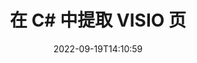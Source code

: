 ---
############################# Static ############################
layout: "auto-gen-merger"
date: 2022-09-19T14:10:59
draft: false
otherformats: 

############################# Head ############################
head_title: "在 C# 中提取 VISIO 个页面"
head_description: "从 C# 中的 VISIO 文件中快速提取页面。使用文档合并 API 保存包含所选页面的新文档。"

############################# Header ############################
title: "在 C# 中提取 VISIO 页"
description: "使用几行 .NET 代码提取 VISIO 页面。"
bg_image: "https://cms.admin.containerize.com/templates/aspose/App_Themes/V3/images/bg/header1.png"
bg_overlay: false
button:
    enable: true
    icon: "fas fa-arrow-down"
    label: "下载免费试用版"
    link: "https://downloads.groupdocs.com/merger/net"

############################# SubMenu ############################
submenu:
    enable: true

    left:
        img_alt: "GroupDocs.Merger for .NET"
        image: "https://cms.admin.containerize.com/templates/groupdocs/images/product-logos/90x90-noborder/groupdocs-merger-net.png"
        product: "GroupDocs.Merger"
        platform: ".NET"

    middle:
        button:

            # button loop
            - link: "https://apireference.groupdocs.com/merger/net"
              text: "API 参考"

            # button loop
            - link: "https://github.com/groupdocs-merger"
              text: "代码示例"

            # button loop
            - link: "https://products.groupdocs.app/merger/family"
              text: "现场演示"

            # button loop
            - link: "https://purchase.groupdocs.com/pricing/merger/net"
              text: "价钱"

    right:
        link_download: "https://downloads.groupdocs.com/merger"
        link_learn: "https://docs.groupdocs.com/merger/net"
        link_buy: "https://purchase.groupdocs.com"

############################# About ############################
about:
    enable: true
    title: "关于 GroupDocs.Merger for .NET API"
    content: |
        [GroupDocs.Merger for .NET](/zh/merger/net/) 提供了一种简单的解决方案，可以在包括 PDF、Microsoft Office（Word、Excel、PowerPoint）在内的各种文档格式之间安全地合并和拆分、OneNote)、OpenDocument、HTML、图像和 .NET 应用程序中的许多其他内容。只需添加几行代码，即可执行多个文档操作，例如移动、删除、旋转、交换、提取或更改文档中页面的方向。文档合并 API 还支持将文档页面预览为图像，以分析页面上的文档结构、格式和内容。
        
        GroupDocs.Merger API 是需要文件页面提取功能的企业解决方案的正确选择。这些 API 在包括 .NET Framework, .NET Standard, .NET Core, Mono 在内的所有主要操作系统和平台上都得到了很好的支持。

############################# Steps ############################
steps:
    enable: true
    title_left: "提取 .NET 中的 VISIO 个文件页"
    content_left: |
        [GroupDocs.Merger for .NET](/zh/merger/net/) 使 C# 开发人员可以轻松地从 VISIO 文件中提取所需的页面并将其另存为通过执行几个简单的步骤来创建一个包含所选页面的新文件。
        
        * 使用应出现在结果文档中的页码初始化 **ExtractOptions**。
        * 创建 **Merger** 的新实例并将源文档路径作为构造函数参数传递。
        * 调用 **ExtractPages** 并传递 **ExtractOptions** 对象。
        * 调用 **Save** 并指定文件路径以保存生成的文档。

    title_right: "系统要求"
    content_right: |
        所有主要平台和操作系统都支持 GroupDocs.Merger for .NET API。在执行以下代码之前，请确保您的系统上安装了以下先决条件。

        * 操作系统：Microsoft Windows、Linux、MacOS
        * 开发环境：Visual Studio, Xamarin, MonoDevelop
        * 构架: .NET Framework, .NET Standard, .NET Core, Mono
        * 从 [NuGet](https://www.nuget.org/packages/groupdocs.merger) 下载最新版本的 GroupDocs.Merger for .NET
         
    code: |
     {{% merger/additional-styles %}}
     {{< merger/code-merger title="如何使用 C# 示例代码提取 VISIO 文件页面">}}

        ```csharp    
        // 使用 GroupDocs.Merger API 提取 VISIO 文件页面
        // 使用选定的页码初始化 ExtractOptions 类
        ExtractOptions extractOptions = new ExtractOptions(new int[] { 2, 5 });

        // 使用输入 VISIO 文档实例化合并
        using (Merger merger = new Merger("input.visio"))
          {
            // 调用 ExtractPages 方法并将 ExtractOptions 对象传递给它
            merger.ExtractPages(extractOptions);
    
            // 调用 Save 方法以保存带有提取页面的输出文档
            merger.Save("output.visio");
          }
        ```
     {{< /merger/code-merger >}}

############################# Demos ############################
demos:
    enable: true
    title: "现场演示 - 在线提取 VISIO 页面"
    content: |
       访问 [GroupDocs.Merger Live Demos](https://products.groupdocs.app/splitter/extract-pages/visio) 网站，立即提取 VISIO 文件页面。
       现场演示具有以下好处。
        
############################# About Formats ############################
about_formats:
    enable: true

############################# More Formats ############################
more_formats:
    enable: true
    title: "从其他文档格式中提取页面"
    content: |
        .NET 记录文件格式和图像的合并和拆分 API。提取一些流行的文件格式，如下所述。

############################# Back to top ###############################
back_to_top:
    enable: true
---